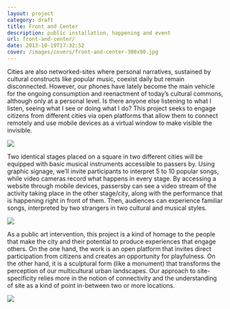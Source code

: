 ```yaml
---
layout: project
category: draft
title: Front and Center
description: public installation, happening and event
url: front-and-center/
date: 2013-10-19T17:32:52
cover: /images/covers/front-and-center-300x90.jpg
---
```

Cities are also networked-sites where personal narratives, sustained by cultural constructs like popular music, coexist daily but remain disconnected. However, our phones have lately become the main vehicle for the ongoing consumption and reenactment of today’s cultural commons, although only at a personal level. Is there anyone else listening to what I listen, seeing what I see or doing what I do? This project seeks to engage citizens from different cities via open platforms that allow them to connect remotely and use mobile devices as a virtual window to make visible the invisible.

![](FaC01_General-view.jpg)

Two identical stages placed on a square in two different cities will be equipped with basic musical instruments accessible to passers by. Using graphic signage, we’ll invite participants to interpret 5 to 10 popular songs, while video cameras record what happens in every stage. By accessing a website through mobile devices, passersby can see a video stream of the activity taking place in the other stage/city, along with the performance that is happening right in front of them. Then, audiences can experience familiar songs, interpreted by two strangers in two cultural and musical styles.

![](FaC00_idea.jpg)

As a public art intervention, this project is a kind of homage to the people that make the city and their potential to produce experiences that engage others. On the one hand, the work is an open platform that invites direct participation from citizens and creates an opportunity for playfulness. On the other hand, it is a sculptural form (like a monument) that transforms the perception of our multicultural urban landscapes. Our approach to site-specificity relies more in the notion of connectivity and the understanding of site as a kind of point in-between two or more locations.

![](FaC02_Participatory.jpg)
